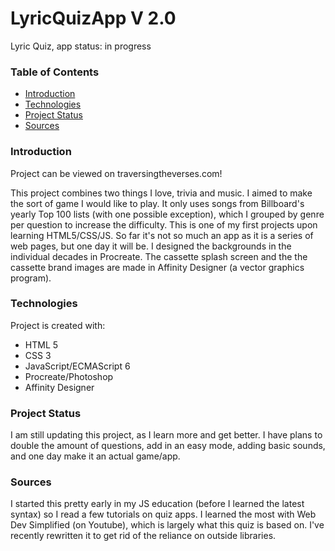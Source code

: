 # LyricQuizApp V 2.0
 Lyric Quiz, app status: in progress

### Table of Contents
* [Introduction](#introduction)
* [Technologies](#technologies)
* [Project Status](#project-status)
* [Sources](#sources)
 
 
### Introduction
Project can be viewed on traversingtheverses.com!

This project combines two things I love, trivia and music. I aimed to make the sort of game I would like to play. It 
only uses songs from Billboard's yearly Top 100 lists (with one possible exception), which I grouped by genre per 
question to increase the difficulty.  This is one of my first projects upon learning HTML5/CSS/JS. So far it's not so 
much an app as it is a series of web pages, but one day it will be. I designed the backgrounds in the individual 
decades in Procreate. The cassette splash screen and the the cassette brand images are made in Affinity Designer 
(a vector graphics program).


### Technologies
Project is created with:
* HTML 5
* CSS 3
* JavaScript/ECMAScript 6
* Procreate/Photoshop
* Affinity Designer


### Project Status
I am still updating this project, as I learn more and get better. I have plans to double the amount of questions, add 
in an easy mode, adding basic sounds, and one day make it an actual game/app.


### Sources
I started this pretty early in my JS education (before I learned the latest syntax) so I read a few tutorials on quiz 
apps. I learned the most with Web Dev Simplified (on Youtube), which is largely what this quiz is based on. I've 
recently rewritten it to get rid of the reliance on outside libraries.
